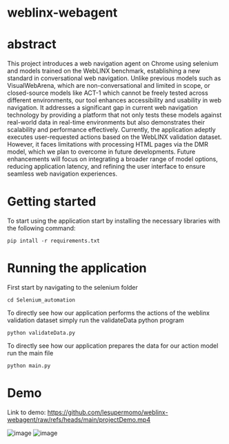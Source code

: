 # weblinx-webagent

# abstract

This project introduces a web navigation agent on Chrome using selenium and models trained on the WebLINX benchmark, establishing a new standard in conversational web navigation. Unlike previous models such as VisualWebArena, which are non-conversational and limited in scope, or closed-source models like ACT-1 which cannot be freely tested across different environments, our tool enhances accessibility and usability in web navigation. It addresses a significant gap in current web navigation technology by providing a platform that not only tests these models against real-world data in real-time environments but also demonstrates their scalability and performance effectively. Currently, the application adeptly executes user-requested actions based on the WebLINX validation dataset. However, it faces limitations with processing HTML pages via the DMR model, which we plan to overcome in future developments. Future enhancements will focus on integrating a broader range of model options, reducing application latency, and refining the user interface to ensure seamless web navigation experiences.

# Getting started 

To start using the application start by installing the necessary libraries with the following command:

`pip intall -r requirements.txt`

# Running the application

First start by navigating to the selenium folder

`cd Selenium_automation`

To directly see how our application performs the actions of the weblinx validation dataset simply run the validateData python program

`python validateData.py`

To directly see how our application prepares the data for our action model run the main file

`python main.py`

# Demo
Link to demo: https://github.com/lesupermomo/weblinx-webagent/raw/refs/heads/main/projectDemo.mp4 

![image](https://github.com/user-attachments/assets/20d9dd6b-60b2-48ae-8231-211433fa3dda)
![image](https://github.com/user-attachments/assets/4783f865-ad57-45af-b6cb-242d41fea143)


